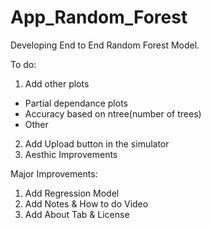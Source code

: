 App_Random_Forest
=================
Developing End to End Random Forest Model.

To do:
1. Add other plots
  - Partial dependance plots
  - Accuracy based on ntree(number of trees)
  - Other
2. Add Upload button in the simulator
3. Aesthic Improvements

Major Improvements:
1. Add Regression Model
2. Add Notes & How to do Video
3. Add About Tab & License
